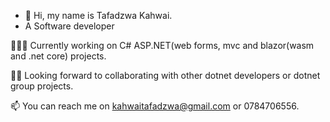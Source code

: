 - 👋 Hi, my name is Tafadzwa Kahwai.
- A Software developer                                                                                                                        

👨🏾‍💻 Currently working on C# ASP.NET(web forms, mvc and blazor(wasm and .net core) projects. 

✌🏾 Looking forward to collaborating with other dotnet developers or dotnet group projects.

📫 You can reach me on kahwaitafadzwa@gmail.com or 0784706556.
<!---
tafadzwaonline/tafadzwaonline is a ✨ special ✨ repository because its `README.md` (this file) appears on your GitHub profile.
You can click the Preview link to take a look at your changes.
--->
